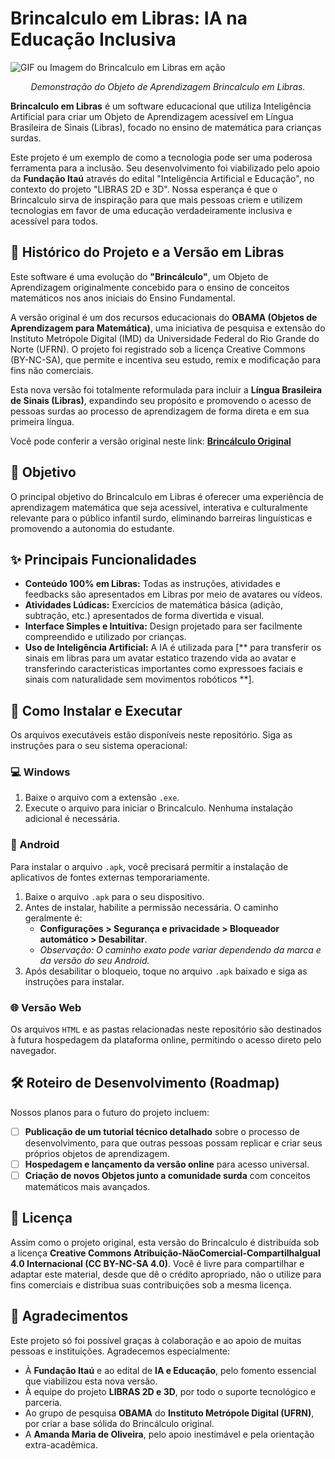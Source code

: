 # Brincalculo em Libras: IA na Educação Inclusiva

![GIF ou Imagem do Brincalculo em Libras em ação](https://placehold.co/800x400.png?text=Insira+aqui+um+GIF+do+seu+software!)
*<p align="center">Demonstração do Objeto de Aprendizagem Brincalculo em Libras.</p>*

**Brincalculo em Libras** é um software educacional que utiliza Inteligência Artificial para criar um Objeto de Aprendizagem acessível em Língua Brasileira de Sinais (Libras), focado no ensino de matemática para crianças surdas.

Este projeto é um exemplo de como a tecnologia pode ser uma poderosa ferramenta para a inclusão. Seu desenvolvimento foi viabilizado pelo apoio da **Fundação Itaú** através do edital "Inteligência Artificial e Educação", no contexto do projeto "LIBRAS 2D e 3D". Nossa esperança é que o Brincalculo sirva de inspiração para que mais pessoas criem e utilizem tecnologias em favor de uma educação verdadeiramente inclusiva e acessível para todos.

## 📖 Histórico do Projeto e a Versão em Libras

Este software é uma evolução do **"Brincálculo"**, um Objeto de Aprendizagem originalmente concebido para o ensino de conceitos matemáticos nos anos iniciais do Ensino Fundamental.

A versão original é um dos recursos educacionais do **OBAMA (Objetos de Aprendizagem para Matemática)**, uma iniciativa de pesquisa e extensão do Instituto Metrópole Digital (IMD) da Universidade Federal do Rio Grande do Norte (UFRN). O projeto foi registrado sob a licença Creative Commons (BY-NC-SA), que permite e incentiva seu estudo, remix e modificação para fins não comerciais.

Esta nova versão foi totalmente reformulada para incluir a **Língua Brasileira de Sinais (Libras)**, expandindo seu propósito e promovendo o acesso de pessoas surdas ao processo de aprendizagem de forma direta e em sua primeira língua.

Você pode conferir a versão original neste link: **[Brincálculo Original](https://softwareducativo.github.io/Brincalculo/)**

## 🎯 Objetivo

O principal objetivo do Brincalculo em Libras é oferecer uma experiência de aprendizagem matemática que seja acessível, interativa e culturalmente relevante para o público infantil surdo, eliminando barreiras linguísticas e promovendo a autonomia do estudante.

## ✨ Principais Funcionalidades

* **Conteúdo 100% em Libras:** Todas as instruções, atividades e feedbacks são apresentados em Libras por meio de avatares ou vídeos.
* **Atividades Lúdicas:** Exercícios de matemática básica (adição, subtração, etc.) apresentados de forma divertida e visual.
* **Interface Simples e Intuitiva:** Design projetado para ser facilmente compreendido e utilizado por crianças.
* **Uso de Inteligência Artificial:** A IA é utilizada para [** para transferir os sinais em libras para um avatar estatico trazendo vida ao avatar e transferindo caracteristicas importantes como expressoes faciais e sinais com naturalidade sem movimentos robóticos **].

## 🚀 Como Instalar e Executar

Os arquivos executáveis estão disponíveis neste repositório. Siga as instruções para o seu sistema operacional:

### 💻 Windows
1.  Baixe o arquivo com a extensão `.exe`.
2.  Execute o arquivo para iniciar o Brincalculo. Nenhuma instalação adicional é necessária.

### 📱 Android
Para instalar o arquivo `.apk`, você precisará permitir a instalação de aplicativos de fontes externas temporariamente.

1.  Baixe o arquivo `.apk` para o seu dispositivo.
2.  Antes de instalar, habilite a permissão necessária. O caminho geralmente é:
    * **Configurações > Segurança e privacidade > Bloqueador automático > Desabilitar**.
    * *Observação: O caminho exato pode variar dependendo da marca e da versão do seu Android.*
3.  Após desabilitar o bloqueio, toque no arquivo `.apk` baixado e siga as instruções para instalar.

### 🌐 Versão Web

Os arquivos `HTML` e as pastas relacionadas neste repositório são destinados à futura hospedagem da plataforma online, permitindo o acesso direto pelo navegador.

## 🛠️ Roteiro de Desenvolvimento (Roadmap)

Nossos planos para o futuro do projeto incluem:

-   [ ] **Publicação de um tutorial técnico detalhado** sobre o processo de desenvolvimento, para que outras pessoas possam replicar e criar seus próprios objetos de aprendizagem.
-   [ ] **Hospedagem e lançamento da versão online** para acesso universal.
-   [ ] **Criação de novos Objetos junto a comunidade surda** com conceitos matemáticos mais avançados.

## 📄 Licença

Assim como o projeto original, esta versão do Brincalculo é distribuída sob a licença **Creative Commons Atribuição-NãoComercial-CompartilhaIgual 4.0 Internacional (CC BY-NC-SA 4.0)**. Você é livre para compartilhar e adaptar este material, desde que dê o crédito apropriado, não o utilize para fins comerciais e distribua suas contribuições sob a mesma licença.

## 🙏 Agradecimentos

Este projeto só foi possível graças à colaboração e ao apoio de muitas pessoas e instituições. Agradecemos especialmente:

* À **Fundação Itaú** e ao edital de **IA e Educação**, pelo fomento essencial que viabilizou esta nova versão.
* À equipe do projeto **LIBRAS 2D e 3D**, por todo o suporte tecnológico e parceria.
* Ao grupo de pesquisa **OBAMA** do **Instituto Metrópole Digital (UFRN)**, por criar a base sólida do Brincálculo original.
* A **Amanda Maria de Oliveira**, pelo apoio inestimável e pela orientação extra-acadêmica.
